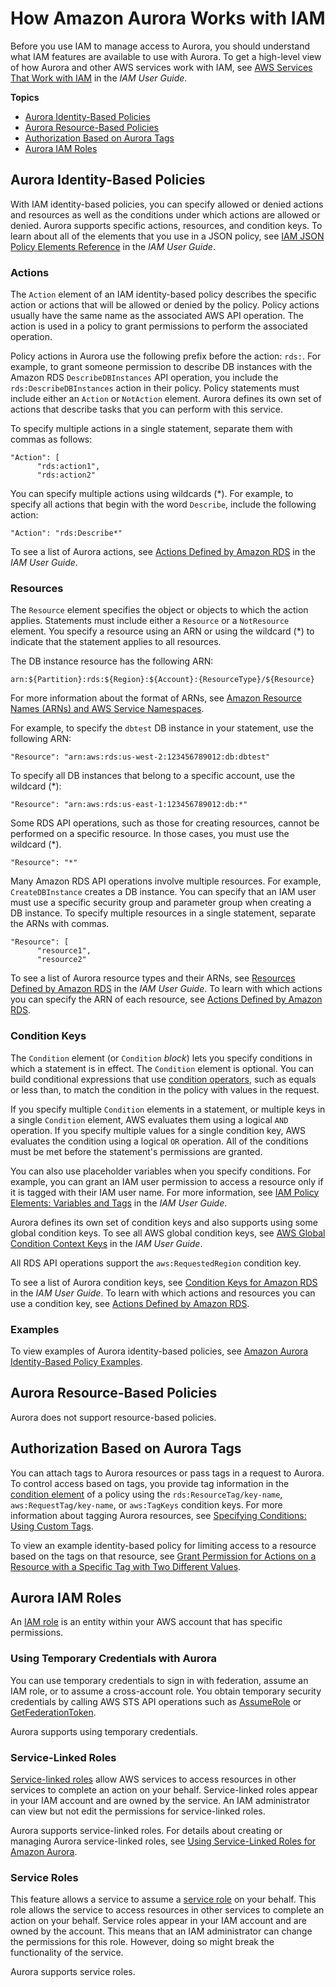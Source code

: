 # How Amazon Aurora Works with IAM<a name="security_iam_service-with-iam"></a>

Before you use IAM to manage access to Aurora, you should understand what IAM features are available to use with Aurora\. To get a high\-level view of how Aurora and other AWS services work with IAM, see [AWS Services That Work with IAM](https://docs.aws.amazon.com/IAM/latest/UserGuide/reference_aws-services-that-work-with-iam.html) in the *IAM User Guide*\.

**Topics**
+ [Aurora Identity\-Based Policies](#security_iam_service-with-iam-id-based-policies)
+ [Aurora Resource\-Based Policies](#security_iam_service-with-iam-resource-based-policies)
+ [Authorization Based on Aurora Tags](#security_iam_service-with-iam-tags)
+ [Aurora IAM Roles](#security_iam_service-with-iam-roles)

## Aurora Identity\-Based Policies<a name="security_iam_service-with-iam-id-based-policies"></a>

With IAM identity\-based policies, you can specify allowed or denied actions and resources as well as the conditions under which actions are allowed or denied\. Aurora supports specific actions, resources, and condition keys\. To learn about all of the elements that you use in a JSON policy, see [IAM JSON Policy Elements Reference](https://docs.aws.amazon.com/IAM/latest/UserGuide/reference_policies_elements.html) in the *IAM User Guide*\.

### Actions<a name="security_iam_service-with-iam-id-based-policies-actions"></a>

The `Action` element of an IAM identity\-based policy describes the specific action or actions that will be allowed or denied by the policy\. Policy actions usually have the same name as the associated AWS API operation\. The action is used in a policy to grant permissions to perform the associated operation\. 

Policy actions in Aurora use the following prefix before the action: `rds:`\. For example, to grant someone permission to describe DB instances with the Amazon RDS `DescribeDBInstances` API operation, you include the `rds:DescribeDBInstances` action in their policy\. Policy statements must include either an `Action` or `NotAction` element\. Aurora defines its own set of actions that describe tasks that you can perform with this service\.

To specify multiple actions in a single statement, separate them with commas as follows:

```
"Action": [
      "rds:action1",
      "rds:action2"
```

You can specify multiple actions using wildcards \(\*\)\. For example, to specify all actions that begin with the word `Describe`, include the following action:

```
"Action": "rds:Describe*"
```



To see a list of Aurora actions, see [Actions Defined by Amazon RDS](https://docs.aws.amazon.com/IAM/latest/UserGuide/list_amazonrds.html#amazonrds-actions-as-permissions) in the *IAM User Guide*\.

### Resources<a name="security_iam_service-with-iam-id-based-policies-resources"></a>

The `Resource` element specifies the object or objects to which the action applies\. Statements must include either a `Resource` or a `NotResource` element\. You specify a resource using an ARN or using the wildcard \(\*\) to indicate that the statement applies to all resources\.



The DB instance resource has the following ARN:

```
arn:${Partition}:rds:${Region}:${Account}:{ResourceType}/${Resource}
```

For more information about the format of ARNs, see [Amazon Resource Names \(ARNs\) and AWS Service Namespaces](https://docs.aws.amazon.com/general/latest/gr/aws-arns-and-namespaces.html)\.

For example, to specify the `dbtest` DB instance in your statement, use the following ARN:

```
"Resource": "arn:aws:rds:us-west-2:123456789012:db:dbtest"
```

To specify all DB instances that belong to a specific account, use the wildcard \(\*\):

```
"Resource": "arn:aws:rds:us-east-1:123456789012:db:*"
```

Some RDS API operations, such as those for creating resources, cannot be performed on a specific resource\. In those cases, you must use the wildcard \(\*\)\.

```
"Resource": "*"
```

Many Amazon RDS API operations involve multiple resources\. For example, `CreateDBInstance` creates a DB instance\. You can specify that an IAM user must use a specific security group and parameter group when creating a DB instance\. To specify multiple resources in a single statement, separate the ARNs with commas\. 

```
"Resource": [
      "resource1",
      "resource2"
```

To see a list of Aurora resource types and their ARNs, see [Resources Defined by Amazon RDS](https://docs.aws.amazon.com/IAM/latest/UserGuide/list_amazonrds.html#amazonrds-resources-for-iam-policies) in the *IAM User Guide*\. To learn with which actions you can specify the ARN of each resource, see [Actions Defined by Amazon RDS](https://docs.aws.amazon.com/IAM/latest/UserGuide/list_amazonrds.html#amazonrds-actions-as-permissions)\.

### Condition Keys<a name="UsingWithRDS.IAM.Conditions"></a>

The `Condition` element \(or `Condition` *block*\) lets you specify conditions in which a statement is in effect\. The `Condition` element is optional\. You can build conditional expressions that use [condition operators](https://docs.aws.amazon.com/IAM/latest/UserGuide/reference_policies_elements_condition_operators.html), such as equals or less than, to match the condition in the policy with values in the request\. 

If you specify multiple `Condition` elements in a statement, or multiple keys in a single `Condition` element, AWS evaluates them using a logical `AND` operation\. If you specify multiple values for a single condition key, AWS evaluates the condition using a logical `OR` operation\. All of the conditions must be met before the statement's permissions are granted\.

 You can also use placeholder variables when you specify conditions\. For example, you can grant an IAM user permission to access a resource only if it is tagged with their IAM user name\. For more information, see [IAM Policy Elements: Variables and Tags](https://docs.aws.amazon.com/IAM/latest/UserGuide/reference_policies_variables.html) in the *IAM User Guide*\. 

Aurora defines its own set of condition keys and also supports using some global condition keys\. To see all AWS global condition keys, see [AWS Global Condition Context Keys](https://docs.aws.amazon.com/IAM/latest/UserGuide/reference_policies_condition-keys.html) in the *IAM User Guide*\.



 All RDS API operations support the `aws:RequestedRegion` condition key\. 

To see a list of Aurora condition keys, see [Condition Keys for Amazon RDS](https://docs.aws.amazon.com/IAM/latest/UserGuide/list_amazonrds.html#amazonrds-policy-keys) in the *IAM User Guide*\. To learn with which actions and resources you can use a condition key, see [Actions Defined by Amazon RDS](https://docs.aws.amazon.com/IAM/latest/UserGuide/list_amazonrds.html#amazonrds-actions-as-permissions)\.

### Examples<a name="security_iam_service-with-iam-id-based-policies-examples"></a>



To view examples of Aurora identity\-based policies, see [Amazon Aurora Identity\-Based Policy Examples](security_iam_id-based-policy-examples.md)\.

## Aurora Resource\-Based Policies<a name="security_iam_service-with-iam-resource-based-policies"></a>

Aurora does not support resource\-based policies\.

## Authorization Based on Aurora Tags<a name="security_iam_service-with-iam-tags"></a>

You can attach tags to Aurora resources or pass tags in a request to Aurora\. To control access based on tags, you provide tag information in the [condition element](https://docs.aws.amazon.com/IAM/latest/UserGuide/reference_policies_elements_condition.html) of a policy using the `rds:ResourceTag/key-name`, `aws:RequestTag/key-name`, or `aws:TagKeys` condition keys\. For more information about tagging Aurora resources, see [Specifying Conditions: Using Custom Tags](security_iam_id-based-policy-examples.md#UsingWithRDS.IAM.SpecifyingCustomTags)\.

To view an example identity\-based policy for limiting access to a resource based on the tags on that resource, see [Grant Permission for Actions on a Resource with a Specific Tag with Two Different Values](security_iam_id-based-policy-examples.md#security_iam_id-based-policy-examples-grant-permissions-tags)\.

## Aurora IAM Roles<a name="security_iam_service-with-iam-roles"></a>

An [IAM role](https://docs.aws.amazon.com/IAM/latest/UserGuide/id_roles.html) is an entity within your AWS account that has specific permissions\.

### Using Temporary Credentials with Aurora<a name="security_iam_service-with-iam-roles-tempcreds"></a>

You can use temporary credentials to sign in with federation, assume an IAM role, or to assume a cross\-account role\. You obtain temporary security credentials by calling AWS STS API operations such as [AssumeRole](https://docs.aws.amazon.com/STS/latest/APIReference/API_AssumeRole.html) or [GetFederationToken](https://docs.aws.amazon.com/STS/latest/APIReference/API_GetFederationToken.html)\. 

Aurora supports using temporary credentials\. 

### Service\-Linked Roles<a name="security_iam_service-with-iam-roles-service-linked"></a>

[Service\-linked roles](https://docs.aws.amazon.com/IAM/latest/UserGuide/id_roles_terms-and-concepts.html#iam-term-service-linked-role) allow AWS services to access resources in other services to complete an action on your behalf\. Service\-linked roles appear in your IAM account and are owned by the service\. An IAM administrator can view but not edit the permissions for service\-linked roles\.

Aurora supports service\-linked roles\. For details about creating or managing Aurora service\-linked roles, see [Using Service\-Linked Roles for Amazon Aurora](UsingWithRDS.IAM.ServiceLinkedRoles.md)\.

### Service Roles<a name="security_iam_service-with-iam-roles-service"></a>

This feature allows a service to assume a [service role](https://docs.aws.amazon.com/IAM/latest/UserGuide/id_roles_terms-and-concepts.html#iam-term-service-role) on your behalf\. This role allows the service to access resources in other services to complete an action on your behalf\. Service roles appear in your IAM account and are owned by the account\. This means that an IAM administrator can change the permissions for this role\. However, doing so might break the functionality of the service\.

Aurora supports service roles\. 